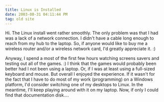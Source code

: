 ```yaml
---
title: Linux is Installed
date: 2003-08-31 04:11:44 PM
tag: old site
---
```


Hi. The Linux install went rather smoothly. The only problem was that I had was a lack of a network connection. I didn't have a cable long enough to reach from my hub to the laptop. So, if anyone would like to buy me a wireless router and/or a wireless network card, I'd greatly appreciate it. :)

Anyway, I spend a most of the first few hours watching screens savers and testing out all of the games. :) I think that the games would probably been better had I not been using a laptop. Or, if I was at least using a full-sized keyboard and mouse. But overall I enjoyed the experience. If it wasn't for the fact that I have to do most of my work (programming) on a Windows platform, I'd consider switching one of my desktops to Linux. In the meantime, I'll keep playing around with it on my laptop. Now, if only I could find that documentation disk....
